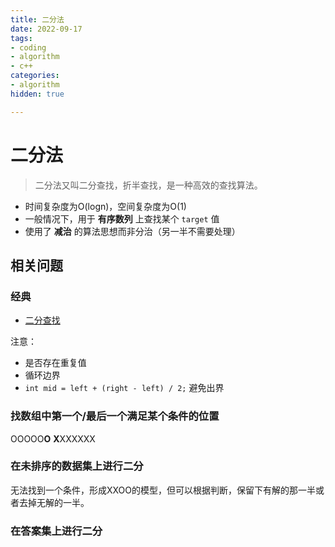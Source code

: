 ```yaml
---
title: 二分法
date: 2022-09-17
tags:
- coding
- algorithm
- c++
categories:
- algorithm
hidden: true

---
```




# 二分法

> 二分法又叫二分查找，折半查找，是一种高效的查找算法。

- 时间复杂度为O(logn)，空间复杂度为O(1)
- 一般情况下，用于 **有序数列** 上查找某个 `target` 值
- 使用了 **减治** 的算法思想而非分治（另一半不需要处理）



## 相关问题

### 经典
- [二分查找](../problems/0704%20二分查找.html)

注意：
- 是否存在重复值
- 循环边界
- `int mid = left + (right - left) / 2;` 避免出界



### 找数组中第一个/最后一个满足某个条件的位置

OOOOO**O** **X**XXXXXX



### 在未排序的数据集上进行二分

无法找到一个条件，形成XXOO的模型，但可以根据判断，保留下有解的那一半或者去掉无解的一半。



### 在答案集上进行二分
